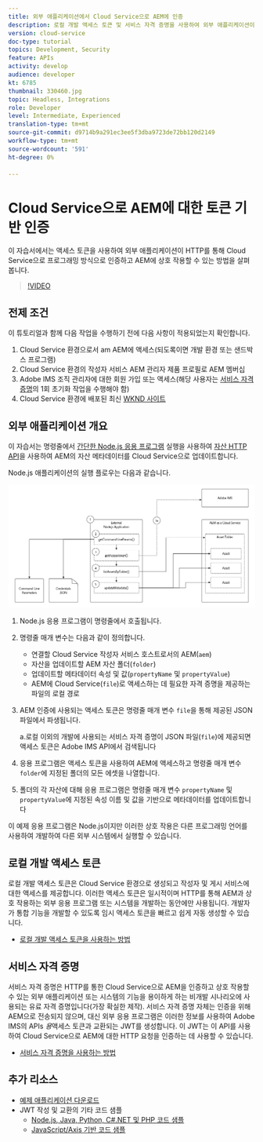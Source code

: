 ```yaml
---
title: 외부 애플리케이션에서 Cloud Service으로 AEM에 인증
description: 로컬 개발 액세스 토큰 및 서비스 자격 증명을 사용하여 외부 애플리케이션이 HTTP를 통해 Cloud Service으로 AEM을 프로그래밍 방식으로 인증하고 인터랙션하는 방법을 살펴봅니다.
version: cloud-service
doc-type: tutorial
topics: Development, Security
feature: APIs
activity: develop
audience: developer
kt: 6785
thumbnail: 330460.jpg
topic: Headless, Integrations
role: Developer
level: Intermediate, Experienced
translation-type: tm+mt
source-git-commit: d9714b9a291ec3ee5f3dba9723de72bb120d2149
workflow-type: tm+mt
source-wordcount: '591'
ht-degree: 0%

---
```



# Cloud Service으로 AEM에 대한 토큰 기반 인증

이 자습서에서는 액세스 토큰을 사용하여 외부 애플리케이션이 HTTP를 통해 Cloud Service으로 프로그래밍 방식으로 인증하고 AEM에 상호 작용할 수 있는 방법을 살펴봅니다.

>[!VIDEO](https://video.tv.adobe.com/v/330460/?quality=12&learn=on)

## 전제 조건

이 튜토리얼과 함께 다음 작업을 수행하기 전에 다음 사항이 적용되었는지 확인합니다.

1. Cloud Service 환경으로서 am AEM에 액세스(되도록이면 개발 환경 또는 샌드박스 프로그램)
1. Cloud Service 환경의 작성자 서비스 AEM 관리자 제품 프로필로 AEM 멤버십
1. Adobe IMS 조직 관리자에 대한 회원 가입 또는 액세스(해당 사용자는 [서비스 자격 증명](./service-credentials.md)의 1회 초기화 작업을 수행해야 함)
1. Cloud Service 환경에 배포된 최신 [WKND 사이트](https://github.com/adobe/aem-guides-wknd)

## 외부 애플리케이션 개요

이 자습서는 명령줄에서 [간단한 Node.js 응용 프로그램](./assets/aem-guides_token-authentication-external-application.zip) 실행을 사용하여 [자산 HTTP API](https://experienceleague.adobe.com/docs/experience-manager-cloud-service/assets/admin/mac-api-assets.html)을 사용하여 AEM의 자산 메타데이터를 Cloud Service으로 업데이트합니다.

Node.js 애플리케이션의 실행 플로우는 다음과 같습니다.

![외부 애플리케이션](./assets/overview/external-application.png)

1. Node.js 응용 프로그램이 명령줄에서 호출됩니다.
1. 명령줄 매개 변수는 다음과 같이 정의합니다.
   + 연결할 Cloud Service 작성자 서비스 호스트로서의 AEM(`aem`)
   + 자산을 업데이트할 AEM 자산 폴더(`folder`)
   + 업데이트할 메타데이터 속성 및 값(`propertyName` 및 `propertyValue`)
   + AEM에 Cloud Service(`file`)로 액세스하는 데 필요한 자격 증명을 제공하는 파일의 로컬 경로
1. AEM 인증에 사용되는 액세스 토큰은 명령줄 매개 변수 `file`을 통해 제공된 JSON 파일에서 파생됩니다.

   a.로컬 이외의 개발에 사용되는 서비스 자격 증명이 JSON 파일(`file`)에 제공되면 액세스 토큰은 Adobe IMS API에서 검색됩니다
1. 응용 프로그램은 액세스 토큰을 사용하여 AEM에 액세스하고 명령줄 매개 변수 `folder`에 지정된 폴더의 모든 에셋을 나열합니다.
1. 폴더의 각 자산에 대해 응용 프로그램은 명령줄 매개 변수 `propertyName` 및 `propertyValue`에 지정된 속성 이름 및 값을 기반으로 메타데이터를 업데이트합니다

이 예제 응용 프로그램은 Node.js이지만 이러한 상호 작용은 다른 프로그래밍 언어를 사용하여 개발하여 다른 외부 시스템에서 실행할 수 있습니다.

## 로컬 개발 액세스 토큰

로컬 개발 액세스 토큰은 Cloud Service 환경으로 생성되고 작성자 및 게시 서비스에 대한 액세스를 제공합니다.  이러한 액세스 토큰은 일시적이며 HTTP를 통해 AEM과 상호 작용하는 외부 응용 프로그램 또는 시스템을 개발하는 동안에만 사용됩니다. 개발자가 통합 기능을 개발할 수 있도록 임시 액세스 토큰을 빠르고 쉽게 자동 생성할 수 있습니다.

+ [로컬 개발 액세스 토큰을 사용하는 방법](./local-development-access-token.md)

## 서비스 자격 증명

서비스 자격 증명은 HTTP를 통한 Cloud Service으로 AEM을 인증하고 상호 작용할 수 있는 외부 애플리케이션 또는 시스템의 기능을 용이하게 하는 비개발 시나리오에 사용되는 유료 자격 증명입니다(가장 확실한 제작). 서비스 자격 증명 자체는 인증을 위해 AEM으로 전송되지 않으며, 대신 외부 응용 프로그램은 이러한 정보를 사용하여 Adobe IMS의 APIs _용_&#x200B;액세스 토큰과 교환되는 JWT를 생성합니다. 이 JWT는 이 API를 사용하여 Cloud Service으로 AEM에 대한 HTTP 요청을 인증하는 데 사용할 수 있습니다.

+ [서비스 자격 증명을 사용하는 방법](./service-credentials.md)

## 추가 리소스

+ [예제 애플리케이션 다운로드](./assets/aem-guides_token-authentication-external-application.zip)
+ JWT 작성 및 교환의 기타 코드 샘플
   + [Node.js, Java, Python, C#.NET 및 PHP 코드 샘플](https://www.adobe.io/authentication/auth-methods.html#!AdobeDocs/adobeio-auth/master/JWT/samples/samples.md)
   + [JavaScript/Axis 기반 코드 샘플](https://github.com/adobe/aemcs-api-client-lib)
